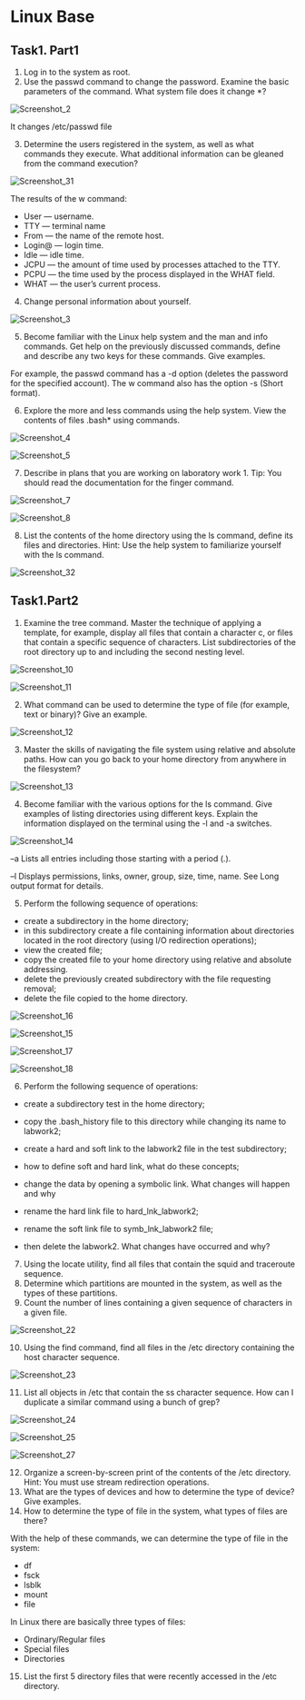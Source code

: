 # Linux Base
## Task1. Part1
1) Log in to the system as root.
2) Use the passwd command to change the password. Examine the basic
parameters of the command. What system file does it change *?

![Screenshot_2](https://user-images.githubusercontent.com/109180406/179379415-b30c536a-a0fe-41bd-b8ce-4ded693f63ff.png)

It changes /etc/passwd file

3) Determine the users registered in the system, as well as what commands they
execute. What additional information can be gleaned from the command
execution?

![Screenshot_31](https://user-images.githubusercontent.com/109180406/179379411-d92aa677-87d1-40e7-b63d-d938f5c81b8d.png)

The results of the w command:

- User ⁠— username.
- TTY ⁠— terminal name
- From ⁠— the name of the remote host.
- Login@ ⁠— login time.
- Idle ⁠— idle time.
- JCPU ⁠— the amount of time used by processes attached to the TTY.
- PCPU ⁠— the time used by the process displayed in the WHAT field.
- WHAT ⁠— the user’s current process.

4) Change personal information about yourself.

![Screenshot_3](https://user-images.githubusercontent.com/109180406/179375479-4073cbef-106b-45cc-b362-4753567b0aba.png)

5) Become familiar with the Linux help system and the man and info commands.
Get help on the previously discussed commands, define and describe any two
keys for these commands. Give examples.

For example, the passwd command has a -d option (deletes the password for the specified account). The w command also has the option -s (Short format).

6) Explore the more and less commands using the help system. View the contents
of files .bash* using commands.

![Screenshot_4](https://user-images.githubusercontent.com/109180406/179375494-30e3e35a-f0d5-4ce5-b9c9-335d7fa60f29.png)

![Screenshot_5](https://user-images.githubusercontent.com/109180406/179375513-2eca92c5-56dc-4d59-9ced-64f1a831acba.png)


7) Describe in plans that you are working on laboratory work 1. Tip: You should
read the documentation for the finger command.

![Screenshot_7](https://user-images.githubusercontent.com/109180406/179375567-fbfef6bf-e325-47be-8b34-8dc82cc5f74e.png)

![Screenshot_8](https://user-images.githubusercontent.com/109180406/179375570-b057866c-c473-4349-81eb-07df32f474e2.png)

8) List the contents of the home directory using the ls command, define its files
and directories. Hint: Use the help system to familiarize yourself with the ls
command.

![Screenshot_32](https://user-images.githubusercontent.com/109180406/179375611-fb63b6a8-0a1b-4c01-8534-e1057172c5f2.png)

## Task1.Part2
1) Examine the tree command. Master the technique of applying a template, for
example, display all files that contain a character c, or files that contain a
specific sequence of characters. List subdirectories of the root directory up to
and including the second nesting level.

![Screenshot_10](https://user-images.githubusercontent.com/109180406/179375749-6c3d800e-69e9-4934-9095-186305c125c6.png)

![Screenshot_11](https://user-images.githubusercontent.com/109180406/179375750-1ea55533-bdfe-4cc1-8b7c-b047de495a5e.png)

2) What command can be used to determine the type of file (for example, text or
binary)? Give an example.

![Screenshot_12](https://user-images.githubusercontent.com/109180406/179375756-04526c63-f782-4861-8725-e02e360aa4bf.png)

3) Master the skills of navigating the file system using relative and absolute paths.
How can you go back to your home directory from anywhere in the filesystem?

![Screenshot_13](https://user-images.githubusercontent.com/109180406/179375764-a6d52a60-902f-427d-898c-5bd5a750cd05.png)

4) Become familiar with the various options for the ls command. Give examples
of listing directories using different keys. Explain the information displayed on
the terminal using the -l and -a switches.

![Screenshot_14](https://user-images.githubusercontent.com/109180406/179375774-a1bfeefa-12a2-497b-b2d5-b52603dc1629.png)

–a
Lists all entries including those starting with a period (.).

–l
Displays permissions, links, owner, group, size, time, name. See Long output format for details.

5) Perform the following sequence of operations:
- create a subdirectory in the home directory;
- in this subdirectory create a file containing information about directories
located in the root directory (using I/O redirection operations);
- view the created file;
- copy the created file to your home directory using relative and absolute
addressing.
- delete the previously created subdirectory with the file requesting removal;
- delete the file copied to the home directory.

![Screenshot_16](https://user-images.githubusercontent.com/109180406/179375885-2bbb0fe5-13bd-4d53-a3f8-5f9176d19b3b.png)

![Screenshot_15](https://user-images.githubusercontent.com/109180406/179375890-9e9fe08b-e2a3-4525-ae25-bf3d4b460e3d.png)

![Screenshot_17](https://user-images.githubusercontent.com/109180406/179375896-e3559ad5-cfef-4583-964d-1c53be1926ff.png)

![Screenshot_18](https://user-images.githubusercontent.com/109180406/179375898-51eb8fdb-ae14-4627-8805-4d0a1ecfd4ea.png)

6) Perform the following sequence of operations:
- create a subdirectory test in the home directory;

- copy the .bash_history file to this directory while changing its name to
labwork2;
- create a hard and soft link to the labwork2 file in the test subdirectory;
- how to define soft and hard link, what do these
concepts;
- change the data by opening a symbolic link. What changes will happen and
why
- rename the hard link file to hard_lnk_labwork2;
- rename the soft link file to symb_lnk_labwork2 file;
- then delete the labwork2. What changes have occurred and why?
7) Using the locate utility, find all files that contain the squid and traceroute
sequence.
8) Determine which partitions are mounted in the system, as well as the types of
these partitions.
9) Count the number of lines containing a given sequence of characters in a given
file.

![Screenshot_22](https://user-images.githubusercontent.com/109180406/179375919-6a99646f-cbb3-40a7-8fa7-9f39b0073128.png)

10) Using the find command, find all files in the /etc directory containing the
host character sequence.

![Screenshot_23](https://user-images.githubusercontent.com/109180406/179375924-573b5255-b858-421f-b40e-25a905d39039.png)

11) List all objects in /etc that contain the ss character sequence. How can I
duplicate a similar command using a bunch of grep?

![Screenshot_24](https://user-images.githubusercontent.com/109180406/179375929-e447fa86-be6a-4008-8ea6-1076254f4275.png)

![Screenshot_25](https://user-images.githubusercontent.com/109180406/179375936-c3844a16-9a5a-4bcc-bc7a-49841e77488e.png)

![Screenshot_27](https://user-images.githubusercontent.com/109180406/179375950-ba3f9bb2-557b-4330-a42b-3a2538c2e0c1.png)

12) Organize a screen-by-screen print of the contents of the /etc directory. Hint:
You must use stream redirection operations.
13) What are the types of devices and how to determine the type of device? Give
examples.
14) How to determine the type of file in the system, what types of files are there?

With the help of these commands, we can determine the type of file in the system:

- df
- fsck
- lsblk
- mount
- file

In Linux there are basically three types of files:

- Ordinary/Regular files
- Special files
- Directories

15) List the first 5 directory files that were recently accessed in the /etc
directory.
